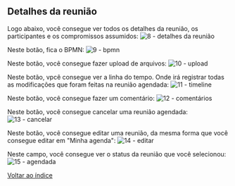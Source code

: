 ## Detalhes da reunião



Logo abaixo, você consegue ver todos os detalhes da reunião, os participantes e os compromissos assumidos:
![8 - detalhes da reunião](https://github.com/void-works-br/projeto-planejare/assets/107960686/9ee8fae1-0a90-4868-9ee7-e3e5401cd49d)

Neste botão, fica o BPMN:
![9 - bpmn](https://github.com/void-works-br/projeto-planejare/assets/107960686/cc79eb97-9738-4d64-922c-3e4ba78697e5)

Neste botão, você consegue fazer upload de arquivos:
![10 - upload](https://github.com/void-works-br/projeto-planejare/assets/107960686/5567cc7a-a2ff-4e51-b388-e27030ecd8b1)

Neste botão, vpcê consegue ver a linha do tempo. Onde irá registrar todas as modificações que foram feitas na reunião agendada:
![11 - timeline](https://github.com/void-works-br/projeto-planejare/assets/107960686/3a039280-df60-4d82-b17c-51944bd5778e)

Neste botão, você consegue fazer um comentário:
![12 - comentários](https://github.com/void-works-br/projeto-planejare/assets/107960686/5d9d5dc5-852b-4e1d-bbcf-57329c30f2f1)

Neste botão, você consegue cancelar uma reunião agendada:
![13 - cancelar](https://github.com/void-works-br/projeto-planejare/assets/107960686/7c9c0b79-2400-4c03-ac7d-fb6d28126995)

Neste botão, você consegue editar uma reunião, da mesma forma que você consegue editar em "Minha agenda":
![14 - editar](https://github.com/void-works-br/projeto-planejare/assets/107960686/545f4d05-b0af-4a32-93a5-37c803eff08e)

Neste campo, você consegue ver o status da reunião que você selecionou:
![15 - agendada](https://github.com/void-works-br/projeto-planejare/assets/107960686/14767d86-b8ff-4b04-997c-96f58a6ce8a2)

[Voltar ao índice](https://github.com/void-works-br/planejare-documentacao/blob/main/doc-index.md)

